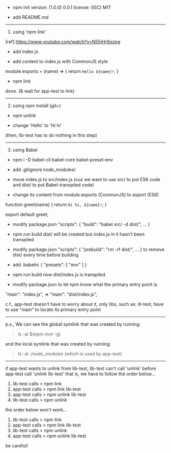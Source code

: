 - npm init
version: (1.0.0) 0.0.1
license: (ISC) MIT

- add README.md

-----

1. using 'npm link'

[ref]
https://www.youtube.com/watch?v=N55jHr9qzpg

- add index.js

- add content to index.js with CommonJS style

module.exports = (name) => {
  return `Hello ${name}!`;
}

- npm link

done.
(& wait for app-test to link)

-----

2. using npm install (git+)

- npm unlink

- change 'Hello' to 'Hi hi'

(then, lib-test has to do nothing in this step)

-----

3. using Babel

- npm i -D babel-cli babel-core babel-preset-env

- add .gitignore
node_modules/

- move index.js to src/index.js
(cuz we want to use src/ to put ES6 code and dist/ to put Babel-transpiled code)

- change its content from module.exports (CommonJS) to export (ES6)

function greet(name) {
  return `Hi hi, ${name}!`;
}

export default greet;

- modify package.json
"scripts": {
  "build": "babel src/ -d dist/",
  ...
}

- npm run build
dist/ will be created but index.js in it hasn't been transpiled

- modify package.json
"scripts": {
  "prebuild": "rm -rf dist/",
  ...
}
to remove dist/ every time before building

- add .babelrc
{
  "presets": [
    "env"
  ]
}

- npm run build
now dist/index.js is transpiled

- modify package.json
to let npm know what the primary entry point is

"main": "index.js",
=>
"main": "dist/index.js",

c.f.,
app-test doesn't have to worry about it,
only libs, such as: lit-test,
have to use "main" to locate its primary entry point

-----

p.s.,
We can see the global symlink that was created by running:
> ls -al $(npm root -g)

and the local symlink that was created by running:
> ls -al ./node_modules
(which is used by app-test)

-----

if app-test wants to unlink from lib-test,
lib-test can't call 'unlink' before app-test call 'unlink lib-test'
that is, we have to follow the order below...

1. lib-test calls > npm link
2. app-test calls > npm link lib-test
3. app-test calls > npm unlink lib-test
4. lib-test calls > npm unlink

the order below won't work...
1. lib-test calls > npm link
2. app-test calls > npm link lib-test
3. lib-test calls > npm unlink
4. app-test calls > npm unlink lib-test

be careful!
